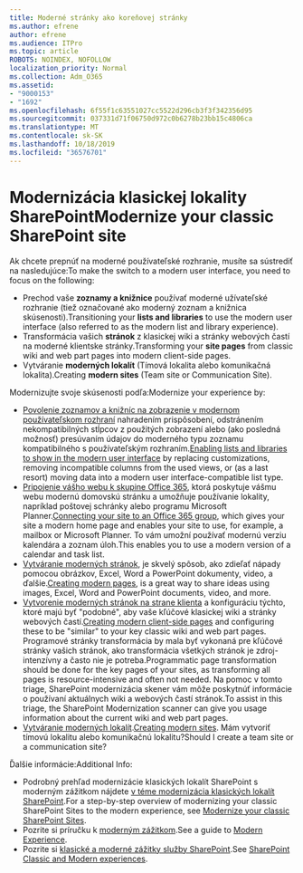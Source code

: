 ```yaml
---
title: Moderné stránky ako koreňovej stránky
ms.author: efrene
author: efrene
ms.audience: ITPro
ms.topic: article
ROBOTS: NOINDEX, NOFOLLOW
localization_priority: Normal
ms.collection: Adm_O365
ms.assetid:
- "9000153"
- "1692"
ms.openlocfilehash: 6f55f1c63551027cc5522d296cb3f3f342356d95
ms.sourcegitcommit: 037331d71f06750d972c0b6278b23bb15c4806ca
ms.translationtype: MT
ms.contentlocale: sk-SK
ms.lasthandoff: 10/18/2019
ms.locfileid: "36576701"
---
```

# <a name="modernize-your-classic-sharepoint-site"></a><span data-ttu-id="b30c1-102">Modernizácia klasickej lokality SharePoint</span><span class="sxs-lookup"><span data-stu-id="b30c1-102">Modernize your classic SharePoint site</span></span>

<span data-ttu-id="b30c1-103">Ak chcete prepnúť na moderné používateľské rozhranie, musíte sa sústrediť na nasledujúce:</span><span class="sxs-lookup"><span data-stu-id="b30c1-103">To make the switch to a modern user interface, you need to focus on the following:</span></span>

- <span data-ttu-id="b30c1-104">Prechod vaše **zoznamy a knižnice** používať moderné užívateľské rozhranie (tiež označované ako moderný zoznam a knižnica skúsenosti).</span><span class="sxs-lookup"><span data-stu-id="b30c1-104">Transitioning your **lists and libraries** to use the modern user interface (also referred to as the modern list and library experience).</span></span>
- <span data-ttu-id="b30c1-105">Transformácia vašich **stránok** z klasickej wiki a stránky webových častí na moderné klientske stránky.</span><span class="sxs-lookup"><span data-stu-id="b30c1-105">Transforming your **site pages** from classic wiki and web part pages into modern client-side pages.</span></span>
- <span data-ttu-id="b30c1-106">Vytváranie **moderných lokalít** (Tímová lokalita alebo komunikačná lokalita).</span><span class="sxs-lookup"><span data-stu-id="b30c1-106">Creating **modern sites** (Team site or Communication Site).</span></span>

<span data-ttu-id="b30c1-107">Modernizujte svoje skúsenosti podľa:</span><span class="sxs-lookup"><span data-stu-id="b30c1-107">Modernize your experience by:</span></span>
- <span data-ttu-id="b30c1-108">[Povolenie zoznamov a knižníc na zobrazenie v modernom používateľskom rozhraní](https://docs.microsoft.com/sharepoint/dev/transform/modernize-userinterface-lists-and-libraries) nahradením prispôsobení, odstránením nekompatibilných stĺpcov z použitých zobrazení alebo (ako posledná možnosť) presúvaním údajov do moderného typu zoznamu kompatibilného s používateľským rozhraním.</span><span class="sxs-lookup"><span data-stu-id="b30c1-108">[Enabling lists and libraries to show in the modern user interface](https://docs.microsoft.com/sharepoint/dev/transform/modernize-userinterface-lists-and-libraries) by replacing customizations, removing incompatible columns from the used views, or (as a last resort) moving data into a modern user interface-compatible list type.</span></span>
- <span data-ttu-id="b30c1-109">[Pripojenie vášho webu k skupine Office 365](https://docs.microsoft.com/sharepoint/dev/transform/modernize-connect-to-office365-group), ktorá poskytuje vášmu webu modernú domovskú stránku a umožňuje používanie lokality, napríklad poštovej schránky alebo programu Microsoft Planner.</span><span class="sxs-lookup"><span data-stu-id="b30c1-109">[Connecting your site to an Office 365 group](https://docs.microsoft.com/sharepoint/dev/transform/modernize-connect-to-office365-group), which gives your site a modern home page and enables your site to use, for example, a mailbox or Microsoft Planner.</span></span> <span data-ttu-id="b30c1-110">To vám umožní používať modernú verziu kalendára a zoznam úloh.</span><span class="sxs-lookup"><span data-stu-id="b30c1-110">This enables you to use a modern version of a calendar and task list.</span></span>
- <span data-ttu-id="b30c1-111">[Vytváranie moderných stránok](https://support.office.com/article/create-and-use-modern-pages-on-a-sharepoint-site-b3d46deb-27a6-4b1e-87b8-df851e503dec), je skvelý spôsob, ako zdieľať nápady pomocou obrázkov, Excel, Word a PowerPoint dokumenty, video, a ďalšie.</span><span class="sxs-lookup"><span data-stu-id="b30c1-111">[Creating modern pages](https://support.office.com/article/create-and-use-modern-pages-on-a-sharepoint-site-b3d46deb-27a6-4b1e-87b8-df851e503dec), is a great way to share ideas using images, Excel, Word and PowerPoint documents, video, and more.</span></span>
- <span data-ttu-id="b30c1-112">[Vytvorenie moderných stránok na strane klienta](https://docs.microsoft.com/sharepoint/dev/transform/modernize-userinterface-site-pages) a konfiguráciu týchto, ktoré majú byť "podobné", aby vaše kľúčové klasickej wiki a stránky webových častí.</span><span class="sxs-lookup"><span data-stu-id="b30c1-112">[Creating modern client-side pages](https://docs.microsoft.com/sharepoint/dev/transform/modernize-userinterface-site-pages) and configuring these to be "similar" to your key classic wiki and web part pages.</span></span> <span data-ttu-id="b30c1-113">Programové stránky transformácia by mala byť vykonaná pre kľúčové stránky vašich stránok, ako transformácia všetkých stránok je zdroj-intenzívny a často nie je potreba.</span><span class="sxs-lookup"><span data-stu-id="b30c1-113">Programmatic page transformation should be done for the key pages of your sites, as transforming all pages is resource-intensive and often not needed.</span></span> <span data-ttu-id="b30c1-114">Na pomoc v tomto triage, SharePoint modernizácia skener vám môže poskytnúť informácie o používaní aktuálnych wiki a webových častí stránok.</span><span class="sxs-lookup"><span data-stu-id="b30c1-114">To assist in this triage, the SharePoint Modernization scanner can give you usage information about the current wiki and web part pages.</span></span>
- <span data-ttu-id="b30c1-115">[Vytváranie moderných lokalít](https://support.office.com/article/create-a-team-site-in-sharepoint-ef10c1e7-15f3-42a3-98aa-b5972711777d).</span><span class="sxs-lookup"><span data-stu-id="b30c1-115">[Creating modern sites](https://support.office.com/article/create-a-team-site-in-sharepoint-ef10c1e7-15f3-42a3-98aa-b5972711777d).</span></span> <span data-ttu-id="b30c1-116">Mám vytvoriť tímovú lokalitu alebo komunikačnú lokalitu?</span><span class="sxs-lookup"><span data-stu-id="b30c1-116">Should I create a team site or a communication site?</span></span>

<span data-ttu-id="b30c1-117">Ďalšie informácie:</span><span class="sxs-lookup"><span data-stu-id="b30c1-117">Additional Info:</span></span> 
- <span data-ttu-id="b30c1-118">Podrobný prehľad modernizácie klasických lokalít SharePoint s moderným zážitkom nájdete [v téme modernizácia klasických lokalít SharePoint](https://docs.microsoft.com/sharepoint/dev/transform/modernize-classic-sites).</span><span class="sxs-lookup"><span data-stu-id="b30c1-118">For a step-by-step overview of modernizing your classic SharePoint Sites to the modern experience, see [Modernize your classic SharePoint Sites](https://docs.microsoft.com/sharepoint/dev/transform/modernize-classic-sites).</span></span>
- <span data-ttu-id="b30c1-119">Pozrite si príručku k [moderným zážitkom](https://docs.microsoft.com/sharepoint/guide-to-sharepoint-modern-experience).</span><span class="sxs-lookup"><span data-stu-id="b30c1-119">See a guide to [Modern Experience](https://docs.microsoft.com/sharepoint/guide-to-sharepoint-modern-experience).</span></span>
- <span data-ttu-id="b30c1-120">Pozrite si [klasické a moderné zážitky služby SharePoint](https://support.office.com/article/sharepoint-classic-and-modern-experiences-5725c103-505d-4a6e-9350-300d3ec7d73f).</span><span class="sxs-lookup"><span data-stu-id="b30c1-120">See [SharePoint Classic and Modern experiences](https://support.office.com/article/sharepoint-classic-and-modern-experiences-5725c103-505d-4a6e-9350-300d3ec7d73f).</span></span> 




